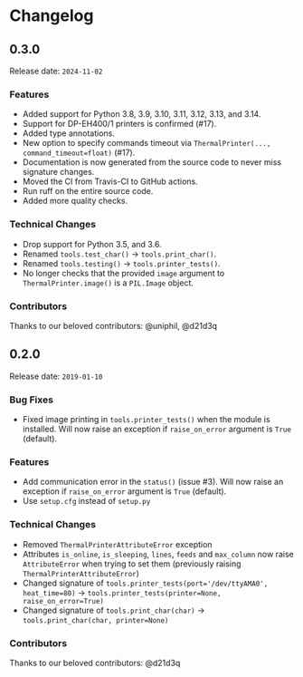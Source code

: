 # Changelog

## 0.3.0

Release date: `2024-11-02`

### Features

- Added support for Python 3.8, 3.9, 3.10, 3.11, 3.12, 3.13, and 3.14.
- Support for DP-EH400/1 printers is confirmed (#17).
- Added type annotations.
- New option to specify commands timeout via `ThermalPrinter(..., command_timeout=float)` (#17).
- Documentation is now generated from the source code to never miss signature changes.
- Moved the CI from Travis-CI to GitHub actions.
- Run ruff on the entire source code.
- Added more quality checks.

### Technical Changes

- Drop support for Python 3.5, and 3.6.
- Renamed `tools.test_char()` → `tools.print_char()`.
- Renamed `tools.testing()` → `tools.printer_tests()`.
- No longer checks that the provided `image` argument to `ThermalPrinter.image()` is a `PIL.Image` object.

### Contributors

Thanks to our beloved contributors: @uniphil, @d21d3q

## 0.2.0

Release date: `2019-01-10`

### Bug Fixes

- Fixed image printing in `tools.printer_tests()` when the module is installed. Will now raise an exception if `raise_on_error` argument is `True` (default).

### Features

- Add communication error in the `status()` (issue #3). Will now raise an exception if `raise_on_error` argument is `True` (default).
- Use `setup.cfg` instead of `setup.py`

### Technical Changes

- Removed `ThermalPrinterAttributeError` exception
- Attributes `is_online`, `is_sleeping`, `lines`, `feeds` and `max_column` now raise `AttributeError` when trying to set them (previously raising `ThermalPrinterAttributeError`)
- Changed signature of `tools.printer_tests(port='/dev/ttyAMA0', heat_time=80)` → `tools.printer_tests(printer=None, raise_on_error=True)`
- Changed signature of `tools.print_char(char)` → `tools.print_char(char, printer=None)`

### Contributors

Thanks to our beloved contributors: @d21d3q
